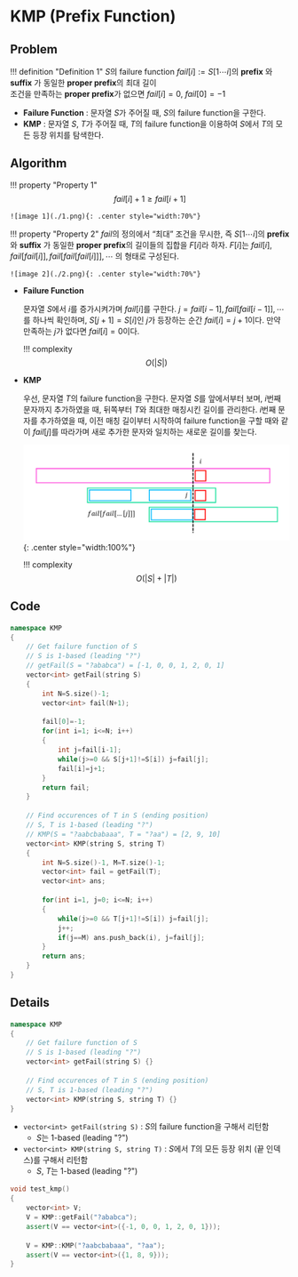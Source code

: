# KMP (Prefix Function)

## Problem

!!! definition "Definition 1"
    $S$의 failure function $fail[i] := S[1 \cdots i]$의 **prefix** 와 **suffix** 가 동일한 **proper prefix**의 최대 길이  
    조건을 만족하는 **proper prefix**가 없으면 $fail[i]=0$, $fail[0]=-1$

- **Failure Function** : 문자열 $S$가 주어질 때, $S$의 failure function을 구한다.
- **KMP** : 문자열 $S$, $T$가 주어질 때, $T$의 failure function을 이용하여 $S$에서 $T$의 모든 등장 위치를 탐색한다.

## Algorithm

!!! property "Property 1"
    $$fail[i]+1≥fail[i+1]$$

    ![image 1](./1.png){: .center style="width:70%"}

!!! property "Property 2"
    $fail$의 정의에서 “최대” 조건을 무시한, 즉 $S[1 \cdots i]$의 **prefix** 와 **suffix** 가 동일한 **proper prefix**의 길이들의 집합을 $F[i]$라 하자.
    $F[i]$는 $fail[i], fail[fail[i]], fail[fail[fail[i]]], \cdots$ 의 형태로 구성된다.
    
    ![image 2](./2.png){: .center style="width:70%"}

- **Failure Function**  
  
    문자열 $S$에서 $i$를 증가시켜가며 $fail[i]$를 구한다.
    $j=fail[i-1], fail[fail[i-1]], \cdots$를 하나씩 확인하며, $S[j+1]=S[i]$인 $j$가 등장하는 순간 $fail[i]=j+1$이다.
    만약 만족하는 $j$가 없다면 $fail[i]=0$이다.

    !!! complexity
        $$O(|S|)$$

- **KMP**  
    
    우선, 문자열 $T$의 failure function을 구한다.
    문자열 $S$를 앞에서부터 보며, $i$번째 문자까지 추가하였을 때, 뒤쪽부터 $T$와 최대한 매칭시킨 길이를 관리한다.
    $i$번째 문자를 추가하였을 때, 이전 매칭 길이부터 시작하여 failure function을 구할 때와 같이 $fail[j]$를 따라가며 새로 추가한 문자와 일치하는 새로운 길이를 찾는다.
    
    ![image 3](./3.png){: .center style="width:100%"}

    !!! complexity
        $$O(|S|+|T|)$$

## Code

``` cpp linenums="1" title="kmp.cpp"
namespace KMP
{
    // Get failure function of S
    // S is 1-based (leading "?")
    // getFail(S = "?ababca") = [-1, 0, 0, 1, 2, 0, 1]
    vector<int> getFail(string S)
    {
        int N=S.size()-1;
        vector<int> fail(N+1);

        fail[0]=-1;
        for(int i=1; i<=N; i++)
        {
            int j=fail[i-1];
            while(j>=0 && S[j+1]!=S[i]) j=fail[j];
            fail[i]=j+1;
        }
        return fail;
    }

    // Find occurences of T in S (ending position)
    // S, T is 1-based (leading "?")
    // KMP(S = "?aabcbabaaa", T = "?aa") = [2, 9, 10]
    vector<int> KMP(string S, string T)
    {
        int N=S.size()-1, M=T.size()-1;
        vector<int> fail = getFail(T);
        vector<int> ans;

        for(int i=1, j=0; i<=N; i++)
        {
            while(j>=0 && T[j+1]!=S[i]) j=fail[j];
            j++;
            if(j==M) ans.push_back(i), j=fail[j];
        }
        return ans;
    }
}
```

## Details

``` cpp linenums="1" title="template"
namespace KMP
{
    // Get failure function of S
    // S is 1-based (leading "?")
    vector<int> getFail(string S) {}

    // Find occurences of T in S (ending position)
    // S, T is 1-based (leading "?")
    vector<int> KMP(string S, string T) {}
}
```

- `vector<int> getFail(string S)` : $S$의 failure function을 구해서 리턴함
    - $S$는 1-based (leading "?")
- `vector<int> KMP(string S, string T)` : $S$에서 $T$의 모든 등장 위치 (끝 인덱스)를 구해서 리턴함
    - $S$, $T$는 1-based (leading "?")

``` cpp linenums="1" title="example"
void test_kmp()
{
    vector<int> V;
    V = KMP::getFail("?ababca");
    assert(V == vector<int>({-1, 0, 0, 1, 2, 0, 1}));

    V = KMP::KMP("?aabcbabaaa", "?aa");
    assert(V == vector<int>({1, 8, 9}));
}
```
